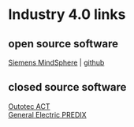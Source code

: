 # Industry 4.0 links

## open source software
[Siemens MindSphere](https://siemens.mindsphere.io/en) | [github](https://github.com/mindsphere)

## closed source software
[Outotec ACT](https://www.outotec.com/products-and-services/technologies/analyzers-and-automation/act-advanced-process-control/) <br>
[General Electric PREDIX](https://www.predix.io/)
